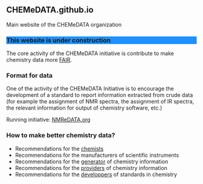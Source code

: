 ## CHEMeDATA.github.io
Main website of the CHEMeDATA organization

<h3 style="background-color:DodgerBlue;">This website is under construction</h3>

The core activity of the CHEMeDATA initiative is contribute to make chemistry data more [FAIR](https://www.go-fair.org/fair-principles/).



### Format for data

One of the activity of the CHEMeDATA Initiative is to encourage the development of a standard to report information extracted from crude data (for example the assignment of NMR spectra, the assignment of IR spectra, the relevant information for output of chemistry software, etc.)

Running initiative: [NMReDATA.org](https://nmredata.org/)

### How to make better chemistry data?

- Recommendations for the [chemists](chemists.md)
- Recommendations for the manufacturers of scientific instruments
- Recommendations for the [generator](generator.md) of chemistry information
- Recommendations for the [providers](data_curator.md) of chemistry information
- Recommendations for the [developpers](data_standards.md) of standards in chemistry

